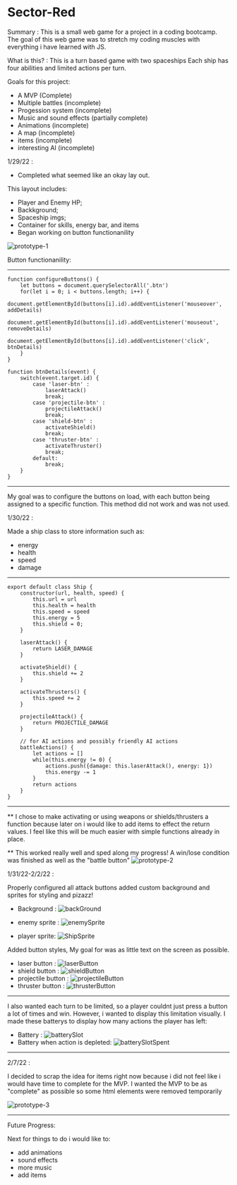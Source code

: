 # Sector-Red

Summary : This is a small web game for a project in a coding bootcamp.  The goal of this web game was to stretch my coding muscles with everything i have learned with JS.

What is this? : This is a turn based game with two spaceships Each ship has four abilities and limited actions per turn.


Goals for this project:

- A MVP (Complete)
- Multiple battles (incomplete)
- Progession system (incomplete)
- Music and sound effects (partially complete)
- Animations (incomplete)
- A map (incomplete)
- items (incomplete)
- interesting AI (incomplete)


1/29/22 :
- Completed what seemed like an okay lay out.

This layout includes:


- Player and Enemy HP;
- Backkground;
- Spaceship imgs;
- Container for skills, energy bar, and items
- Began working on button functionanility 

![prototype-1](https://user-images.githubusercontent.com/4401398/152903113-666cabee-427b-4da1-aead-ac1bf1799888.png)

Button functionanility: 
_____________________________
```
function configureButtons() {
    let buttons = document.querySelectorAll('.btn')
    for(let i = 0; i < buttons.length; i++) {
        document.getElementById(buttons[i].id).addEventListener('mouseover', addDetails)
        document.getElementById(buttons[i].id).addEventListener('mouseout', removeDetails)
        document.getElementById(buttons[i].id).addEventListener('click', btnDetails)
    }
}

function btnDetails(event) {
    switch(event.target.id) {
        case 'laser-btn' :
            laserAttack()
            break;
        case 'projectile-btn' :
            projectileAttack()
            break;
        case 'shield-btn' :
            activateShield()
            break;
        case 'thruster-btn' :
            activateThruster()
            break;
        default: 
            break;
    }
}
```
___________________________________________
My goal was to configure the buttons on load, with each button being assigned to a specific function.
This method did not work and was not used.

1/30/22 : 

Made a ship class to store information such as:
- energy
- health
- speed
- damage

_____________________________________________________________________________________________________________________
```
export default class Ship {
    constructor(url, health, speed) {
        this.url = url
        this.health = health
        this.speed = speed
        this.energy = 5
        this.shield = 0;
    }

    laserAttack() {
        return LASER_DAMAGE
    }

    activateShield() {
        this.shield += 2
    }

    activateThrusters() {
        this.speed += 2
    }

    projectileAttack() {
        return PROJECTILE_DAMAGE
    }

    // for AI actions and possibly friendly AI actions
    battleActions() {
        let actions = []
        while(this.energy != 0) {
            actions.push({damage: this.laserAttack(), energy: 1})
            this.energy -= 1         
        }
        return actions
    }
}
```
 __________________________________________________________________________________________
 
 ** I chose to make activating or using weapons or shields/thrusters a function because later on i would like to add items to effect the return values.
 I feel like this will be much easier with simple functions already in place.
 
  
  
** This worked really well and sped along my progress!
A win/lose condition was finished as well as the "battle button"
![prototype-2](https://user-images.githubusercontent.com/4401398/152903803-5db19af0-8d3a-4e57-b356-839dceb57b1e.png)


1/31/22-2/2/22 :


Properly configured all attack buttons
added custom background and sprites for styling and pizazz!

- Background :
![backGround](https://user-images.githubusercontent.com/4401398/152904670-4f77cb8d-de0c-4967-a8b6-1f397bbb66e6.png)

- enemy sprite : 
![enemySprite](https://user-images.githubusercontent.com/4401398/152904685-e47be2bb-00e4-4040-bd66-f163b73c5037.svg)
- player sprite: 
![ShipSprite](https://user-images.githubusercontent.com/4401398/152904697-7fca1b3b-1d76-4272-b215-9abc0e0f8fd9.svg)


Added button styles, My goal for was as little text on the screen as possible.
- laser button : ![laserButton](https://user-images.githubusercontent.com/4401398/152904937-88a55ea9-bf60-4dc1-84ad-aa77b1584734.svg)
- shield button : ![shieldButton](https://user-images.githubusercontent.com/4401398/152904956-5adbe67f-5c8f-46a3-bcfc-32ee19e43fbb.svg)
- projectile button : ![projectileButton](https://user-images.githubusercontent.com/4401398/152904967-334fea7a-fdaa-4525-b385-845e3dd105d0.svg)
- thruster button : ![thrusterButton](https://user-images.githubusercontent.com/4401398/152905033-093f7ed9-06b7-4db7-a23d-aa0f172a84d4.svg)
_______
I also wanted each turn to be limited, so a player couldnt just press a button a lot of times and win. However, i wanted to display this limitation visually.
I made these batterys to display how many actions the player has left:
- Battery : ![batterySlot](https://user-images.githubusercontent.com/4401398/152905153-f1b09f2e-0f01-4628-83b5-fbfd9f8f8257.svg)
- Battery when action is depleted: ![batterySlotSpent](https://user-images.githubusercontent.com/4401398/152905165-8831568a-9f6f-4a89-91e7-e929bcbe0fee.svg)



____________________________
2/7/22 :

I decided to scrap the idea for items right now because i did not feel like i would have time to complete for the MVP.
I wanted the MVP to be as "complete" as possible so some html elements were removed temporarily

![prototype-3](https://user-images.githubusercontent.com/4401398/152905848-f66552cd-9f6c-4adc-b4ae-b493ea2c77bd.png)

_____________________________________
Future Progress:

Next for things to do i would like to:
- add animations
- sound effects
- more music
- add items





